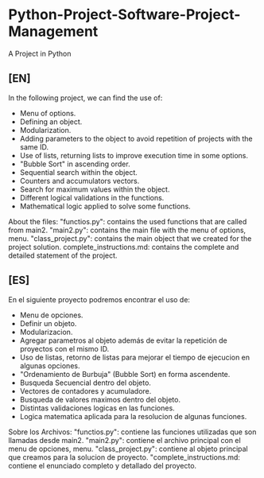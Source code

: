 # Python-Project-Software-Project-Management
A Project in Python

## [EN]
In the following project, we can find the use of:

* Menu of options.
* Defining an object.
* Modularization.
* Adding parameters to the object to avoid repetition of projects with the same ID.
* Use of lists, returning lists to improve execution time in some options.
* "Bubble Sort" in ascending order.
* Sequential search within the object.
* Counters and accumulators vectors.
* Search for maximum values within the object.
* Different logical validations in the functions.
* Mathematical logic applied to solve some functions.

About the files:
"functios.py": contains the used functions that are called from main2.
"main2.py": contains the main file with the menu of options, menu.
"class_project.py": contains the main object that we created for the project solution.
complete_instructions.md: contains the complete and detailed statement of the project.


## [ES]
En el siguiente proyecto podremos encontrar el uso de:

* Menu de opciones.
* Definir un objeto.
* Modularizacion.
* Agregar parametros al objeto además de evitar la repetición de proyectos con el mismo ID.
* Uso de listas, retorno de listas para mejorar el tiempo de ejecucion en algunas opciones.
* "Ordenamiento de Burbuja" (Bubble Sort) en forma ascendente.
* Busqueda Secuencial dentro del objeto.
* Vectores de contadores y acumuladore.
* Busqueda de valores maximos dentro del objeto.
* Distintas validaciones logicas en las funciones.
* Logica matematica aplicada para la resolucion de algunas funciones.

Sobre los Archivos:
"functios.py": contiene las funciones utilizadas que son llamadas desde main2.
"main2.py": contiene el archivo principal con el menu de opciones, menu.
"class_project.py": contiene al objeto principal que creamos para la solucion de proyecto.
"complete_instructions.md: contiene el enunciado completo y detallado del proyecto.
